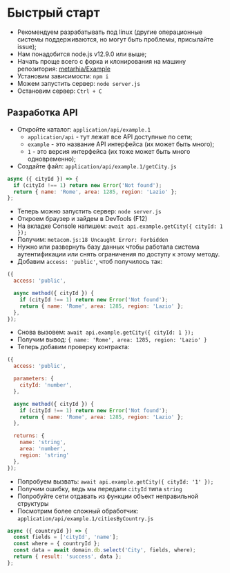 # Быстрый старт

- Рекомендуем разрабатывать под linux (другие операционные системы
  поддерживаются, но могут быть проблемы, присылайте issue);
- Нам понадобится node.js v12.9.0 или выше;
- Начать проще всего с форка и клонирования на машину репозитория:
[metarhia/Example](https://github.com/metarhia/Example)
- Установим зависимости: `npm i`
- Можем запустить сервер: `node server.js`
- Остановим сервер: `Ctrl + C`

## Разработка API

- Откройте каталог: `application/api/example.1`
  - `application/api` - тут лежат все API доступные по сети;
  - `example` - это название API интерфейса (их может быть много);
  - `1` - это версия интерфейса (их тоже может быть много одновременно);
- Создайте файл: `application/api/example.1/getCity.js`

```js
async ({ cityId }) => {
  if (cityId !== 1) return new Error('Not found');
  return { name: 'Rome', area: 1285, region: 'Lazio' };
};
```

- Теперь можно запустить сервер: `node server.js`
- Откроем браузер и зайдем в DevTools (F12)
- На вкладке Console напишем: `await api.example.getCity({ cityId: 1 });`
- Получим: `metacom.js:18 Uncaught Error: Forbidden`
- Нужно или развернуть базу данных чтобы работала система аутентификации или
  снять ограничения по доступу к этому методу.
- Добавим `access: 'public'`, чтоб получилось так:

```js
({
  access: 'public',

  async method({ cityId }) {
    if (cityId !== 1) return new Error('Not found');
    return { name: 'Rome', area: 1285, region: 'Lazio' };
  },
});
```

- Снова вызовем: `await api.example.getCity({ cityId: 1 });`
- Получим вывод: `{ name: 'Rome', area: 1285, region: 'Lazio' }`
- Теперь добавим проверку контракта:

```js
({
  access: 'public',

  parameters: {
    cityId: 'number',
  },

  async method({ cityId }) {
    if (cityId !== 1) return new Error('Not found');
    return { name: 'Rome', area: 1285, region: 'Lazio' };
  },

  returns: {
    name: 'string',
    area: 'number',
    region: 'string'
  },
});
```

- Попробуем вызвать: `await api.example.getCity({ cityId: '1' });`
- Получим ошибку, ведь мы передали `cityId` типа `string`
- Попробуйте сети отдавать из функции объект неправильной структуры
- Посмотрим более сложный обработчик:
`application/api/example.1/citiesByCountry.js`

```js
async ({ countryId }) => {
  const fields = ['cityId', 'name'];
  const where = { countryId };
  const data = await domain.db.select('City', fields, where);
  return { result: 'success', data };
};
```
